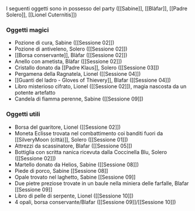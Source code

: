 I seguenti oggetti sono in possesso del party ([[Sabine]], [[Blàfar]], [[Padre Solero]], [[Lionel Cuternitis]])

### Oggetti magici

- Pozione di cura, Sabine ([[Sessione 02]])
- Pozione di antiveleno, Solero ([[Sessione 02]])
- [[Borsa conservante]], Blàfar ([[Sessione 02]])
- Anello con ametista, Blàfar ([[Sessione 02]])
- Cristallo donato da [[Padre Klaus]], Solero ([[Sessione 03]])
- Pergamena della Ragnatela, Lionel ([[Sessione 04]])
- [[Guanti del ladro - Gloves of Thievery]], Blafar ([[Sessione 04]]) 
- Libro misterioso cifrato, Lionel ([[Sessione 02]]), magia nascosta da un potente artefatto
- Candela di fiamma perenne, Sabine ([[Sessione 09]])

### Oggetti utili

- Borsa del guaritore, Lionel ([[Sessione 02]])
- Moneta Eclisse trovata nel combattimento coi banditi fuori da [[SilveryMoon (città)]], Solero ([[Sessione 01]])
- Attrezzi da scassinatore, Blafar ([[Sessione 05]])
- Bottiglia con scritta nanica ricevuta dalla Coccinella Blu, Solero ([[Sessione 02]])
- Martello donato da Helios, Sabine ([[Sessione 08]])
- Piede di porco, Sabine [[Sessione 08]]
- Opale trovato nel laghetto, Sabine [[Sessione 09]]
- Due pietre preziose trovate in un baule nella miniera delle farfalle, Blafar [[Sessione 09]]
- Libro di pelle di serpente, Lionel ([[Sessione 10]])
- 4 opali, borsa conservante/Blafar ([[Sessione 09]]/[[Sessione 10]])
